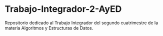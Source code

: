# Trabajo-Integrador-2-AyED
Repositorio dedicado al Trabajo Integrador del segundo cuatrimestre de la materia Algoritmos y Estructuras de Datos.

